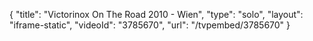 {
    "title": "Victorinox On The Road 2010 - Wien",
    "type": "solo",
    "layout": "iframe-static",
    "videoId": "3785670",
    "url": "\/tvpembed\/3785670"
}